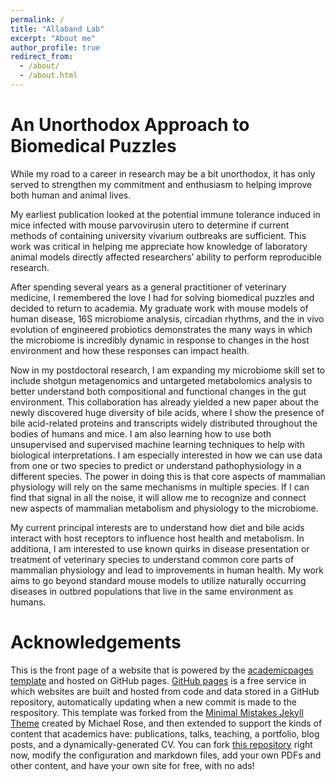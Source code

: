 ```yaml
---
permalink: /
title: "Allaband Lab"
excerpt: "About me"
author_profile: true
redirect_from: 
  - /about/
  - /about.html
---
```



An Unorthodox Approach to Biomedical Puzzles
======
While my road to a career in research may be a bit unorthodox, it has only served to strengthen my commitment and enthusiasm to helping improve both human and animal lives. 

My earliest publication looked at the potential immune tolerance induced in mice infected with mouse parvovirusin utero to determine if current methods of containing university vivarium outbreaks are sufficient. This work was critical in helping me appreciate how knowledge of laboratory animal models directly affected researchers’ ability to perform reproducible research. 

After spending several years as a general practitioner of veterinary medicine, I remembered the love I had for solving biomedical puzzles and decided to return to academia. My graduate work with mouse models of human disease, 16S microbiome analysis, circadian rhythms, and the in vivo evolution of engineered probiotics demonstrates the many ways in which the microbiome is incredibly dynamic in response to changes in the host environment and how these responses can impact health.  

Now in my postdoctoral research, I am expanding my microbiome skill set to include shotgun metagenomics and untargeted metabolomics analysis to better understand both compositional and functional changes in the gut environment. This collaboration has already yielded a new paper about the newly discovered huge diversity of bile acids, where I show the presence of bile acid-related proteins and transcripts widely distributed throughout the bodies of humans and mice. I am also learning how to use both unsupervised and supervised machine learning techniques to help with biological interpretations. I am especially interested in how we can use data from one or two species to predict or understand pathophysiology in a different species. The power in doing this is that core aspects of mammalian physiology will rely on the same mechanisms in multiple species. If I can find that signal in all the noise, it will allow me to recognize and connect new aspects of mammalian metabolism and physiology to the microbiome.  

My current principal interests are to understand how diet and bile acids interact with host receptors to influence host health and metabolism. In additiona, I am interested to use known quirks in disease presentation or treatment of veterinary species to understand common core parts of mammalian physiology and lead to improvements in human health.  My work aims to go beyond standard mouse models to utilize naturally occurring diseases in outbred populations that live in the same environment as humans. 





Acknowledgements
======
This is the front page of a website that is powered by the [academicpages template](https://github.com/academicpages/academicpages.github.io) and hosted on GitHub pages. [GitHub pages](https://pages.github.com) is a free service in which websites are built and hosted from code and data stored in a GitHub repository, automatically updating when a new commit is made to the respository. This template was forked from the [Minimal Mistakes Jekyll Theme](https://mmistakes.github.io/minimal-mistakes/) created by Michael Rose, and then extended to support the kinds of content that academics have: publications, talks, teaching, a portfolio, blog posts, and a dynamically-generated CV. You can fork [this repository](https://github.com/academicpages/academicpages.github.io) right now, modify the configuration and markdown files, add your own PDFs and other content, and have your own site for free, with no ads!
